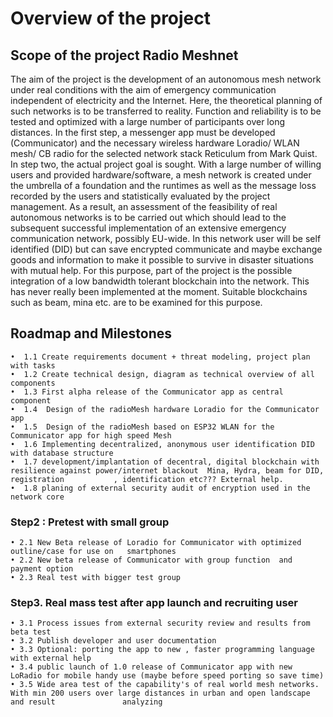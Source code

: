 # Overview of the project
## Scope of the project Radio Meshnet
The aim of the project is the development of an autonomous mesh network under real conditions with the aim of emergency communication independent of electricity and the Internet. Here, the theoretical planning of such networks is to be transferred to reality. Function and reliability is to be tested and optimized with a large number of participants over long distances. In the first step, a messenger app must be developed (Communicator) and the necessary wireless hardware Loradio/ WLAN mesh/ CB radio for the selected network stack Reticulum from Mark Quist. In step two, the actual project goal is sought. With a large number of willing users and provided hardware/software, a mesh network is created under the umbrella of a foundation and the runtimes as well as the message loss recorded by the users and statistically evaluated by the project management. As a result, an assessment of the feasibility of real autonomous networks is to be carried out which should lead to the subsequent successful implementation of an extensive emergency communication network, possibly EU-wide.  In this network user will be self identified (DID) but can save encrypted communicate and maybe exchange goods and information to make it possible to survive in disaster situations with mutual help.  For this purpose, part of the project is the possible integration of a low bandwidth tolerant blockchain into the network. This has never really been implemented at the moment. Suitable blockchains such as beam, mina etc. are to be examined for this purpose.
## Roadmap and Milestones

    •  1.1 Create requirements document + threat modeling, project plan with tasks            
    •  1.2 Create technical design, diagram as technical overview of all components            
    •  1.3 First alpha release of the Communicator app as central component                   
    •  1.4  Design of the radioMesh hardware Loradio for the Communicator app                  
    •  1.5  Design of the radioMesh based on ESP32 WLAN for the Communicator app for high speed Mesh 
    •  1.6 Implementing decentralized, anonymous user identification DID with database structure 
    •  1.7 development/implantation of decentral, digital blockchain with resilience against power/internet blackout  Mina, Hydra, beam for DID, registration           , identification etc??? External help.   
    •  1.8 planing of external security audit of encryption used in the network core
    
### Step2 : Pretest with small group   
    • 2.1 New Beta release of Loradio for Communicator with optimized outline/case for use on   smartphones
    • 2.2 New beta release of Communicator with group function  and payment option
    • 2.3 Real test with bigger test group

### Step3. Real mass test after app launch and recruiting user      
    • 3.1 Process issues from external security review and results from beta test
    • 3.2 Publish developer and user documentation
    • 3.3 Optional: porting the app to new , faster programming language with external help
    • 3.4 public launch of 1.0 release of Communicator app with new LoRadio for mobile handy use (maybe before speed porting so save time)
    • 3.5 Wide area test of the capability's of real world mesh networks. With min 200 users over large distances in urban and open landscape and result               analyzing
